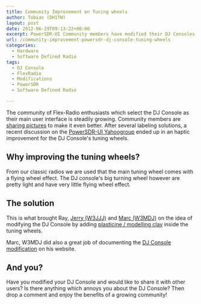 ```yaml
---
title: Community Improvement on Tuning wheels
author: Tobias (DH1TW)
layout: post
date: 2012-06-29T09:13:22+00:00
excerpt: PowerSDR-UI Community members have modified their DJ Consoles to provide a flying wheel effect on the tuning wheels.
url: /community-improvement-powersdr-dj-console-tuning-wheels
categories:
  - Hardware
  - Software Defined Radio
tags:
  - DJ Console
  - FlexRadio
  - Modifications
  - PowerSDR
  - Software Defined Radio

---
```


The community of Flex-Radio enthusiasts which select the DJ Console as their main user interface is steadily growing. Community members are [sharing pictures][2] to make it even better. After several labeling solutions, a recent discussion on the [PowerSDR-UI Yahoogroup][3] ended up in an haptic improvement for the DJ Console's tuning wheels.

<!--more-->

## Why improving the tuning wheels?

From our classic radios we are used that the main tuning wheel comes with a flying wheel effect. The DJ console's big turning wheel however are pretty light and have very little flying wheel effect.

## The solution

This is what brought Ray, [Jerry (W3JJJ)][4] and [Marc (W3MDJ)][5] on the idea of modifying the DJ Console by adding [plasticine / modelling clay](https://www.amazon.com/Plasticine-Classic-Color-Play-Visions/dp/B002IXS54A?SubscriptionId=AKIAJ5QWBEHH74OEJ46Q&tag=dhde-20&linkCode=xm2&camp=2025&creative=165953&creativeASIN=B002IXS54A) inside the tuning wheels.

Marc, W3MDJ did also a great job of documenting the [DJ Console modification][6] on his website.

## And you?

Have you modified your DJ Console and would like to share it with other users? Is there anything which annoys you about the DJ Console? Then drop a comment and enjoy the benefits of a growing community!

 [1]: href="https://www.dh1tw.de/community-improvement-powersdr-dj-console-tuning-wheels
 [2]: https://www.dh1tw.de/how-powersdr-ui-users-set-up-their-dj-consoles
 [3]: http://groups.yahoo.com/group/PowerSDR-UI/
 [4]: http://w3jjj.com/
 [5]: http://w3mdj.com/
 [6]: http://www.w3mdj.com/flexdje2.html